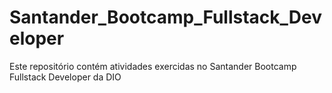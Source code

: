 # Santander_Bootcamp_Fullstack_Developer
Este repositório contém atividades exercidas no Santander Bootcamp Fullstack Developer da DIO
